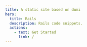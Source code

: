 ```yaml
---
title: A static site based on dumi
hero:
  title: Rails
  description: Rails code snippets.
  actions:
    - text: Get Started
      link: /
---
```

